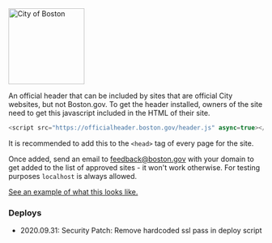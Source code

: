 <img src="https://cloud.githubusercontent.com/assets/9234/19400090/8c20c53c-9222-11e6-937c-02bce55e5301.png" alt="City of Boston" width="150" />

An official header that can be included by sites that are official City websites, but not Boston.gov. To get the header installed, owners of the site need to get this javascript included in the HTML of their site.

```js
<script src="https://officialheader.boston.gov/header.js" async=true></script>
```

It is recommended to add this to the `<head>` tag of every page for the site. 

Once added, send an email to feedback@boston.gov with your domain to get added to the list of approved sites - it won't work otherwise. For testing purposes `localhost` is always allowed.

[See an example of what this looks like.](https://officialheader.boston.gov/)

### Deploys

- 2020.09.31: Security Patch: Remove hardcoded ssl pass in deploy script
